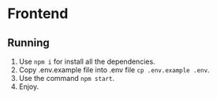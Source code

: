 # Frontend

## Running

1. Use `npm i` for install all the dependencies.
2. Copy .env.example file into .env file `cp .env.example .env`.
3. Use the command `npm start`.
4. Enjoy.